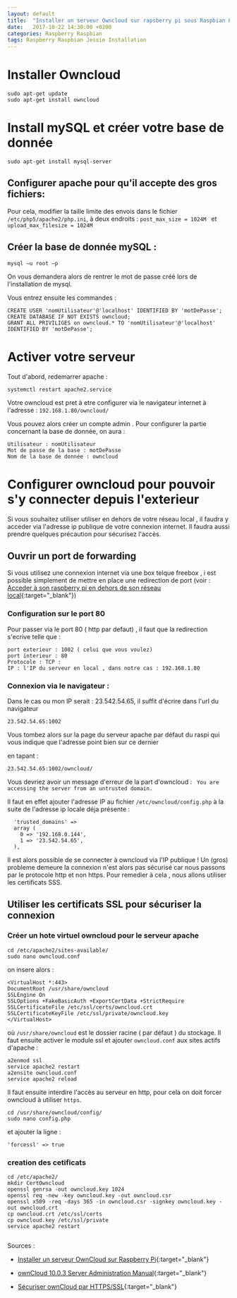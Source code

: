 ```yaml
---
layout: default
title:  "Installer un serveur Owncloud sur rapsberry pi sous Raspbian 8"
date:   2017-10-22 14:30:00 +0200
categories: Raspberry Raspbian
tags: Raspberry Raspbian Jessie Installation 
---
```



# Installer Owncloud

```SHELL
sudo apt-get update
sudo apt-get install owncloud
```
# Install mySQL et créer votre base de donnée

```SHELL
sudo apt-get install mysql-server
```

## Configurer apache pour qu'il accepte des gros fichiers:
Pour cela, modifier la taille limite des envois dans le fichier `/etc/php5/apache2/php.ini`, à deux endroits :
`post_max_size = 1024M ` et `upload_max_filesize = 1024M`

## Créer la base de donnée mySQL :


```
mysql –u root –p
```
On vous demandera alors de rentrer le mot de passe créé lors de l'installation de mysql.


Vous entrez ensuite  les commandes : 

```
CREATE USER 'nomUtilisateur'@'localhost' IDENTIFIED BY 'motDePasse';
CREATE DATABASE IF NOT EXISTS owncloud;
GRANT ALL PRIVILIGES on owncloud.* TO 'nomUtilisateur'@'localhost' IDENTIFIED BY 'motDePasse';
```


# Activer votre serveur
Tout d'abord, redemarrer apache :
```
systemctl restart apache2.service
```

Votre owncloud est pret à etre configurer via le navigateur internet à l'adresse : `192.168.1.80/owncloud/`

Vous pouvez alors créer un compte admin .
Pour configurer la partie concernant la base de donnée, on aura : 

```
Utilisateur : nomUtilisateur
Mot de passe de la base : motDePasse
Nom de la base de donnée : owncloud
```


# Configurer owncloud pour pouvoir s'y connecter depuis l'exterieur

Si vous souhaitez utiliser utiliser en dehors de votre réseau local , il faudra y acceder via l'adresse ip publique de votre connexion internet. Il faudra aussi prendre quelques précaution pour sécurisez l'accès.


## Ouvrir un port de forwarding

Si vous utilisez une connexion internet via une box telque freebox , i est possible simplement de mettre en place une redirection de port (voir  : [Acceder à son raspberry pi en dehors de son réseau local](https://memofil.github.io/raspberry/linux/terminal/2017/05/15/AccederAsonRaspberryDepuisInternet-via-ssh.html){:target="_blank"})

### Configuration sur le port 80

Pour passer via le port 80 ( http par defaut) , il faut que la redirection s'ecrive telle que :
```
port exterieur : 1002 ( celui que vous voulez)
port interieur : 80
Protocole : TCP :
IP : l'IP du serveur en local , dans notre cas : 192.168.1.80
```


### Connexion via le navigateur : 

Dans le cas ou mon IP serait : 23.542.54.65, il suffit d'écrire dans l'url du navigateur
```
23.542.54.65:1002
```

Vous tombez alors sur la page du serveur apache par défaut du raspi  qui vous  indique que l'adresse point bien sur ce dernier

en tapant : 

```
23.542.54.65:1002/owncloud/
```
Vous devriez avoir un message d'erreur de la part d'owncloud : ` You are accessing the server from an untrusted domain.`

Il faut en effet ajouter l'adresse IP au fichier `/etc/owncloud/config.php` à la suite de l'adresse ip locale déja présente : 


```
  'trusted_domains' => 
  array (
    0 => '192.168.0.144',
    1 => '23.542.54.65',
  ),

```


Il est alors possible de se connecter à owncloud via l'IP publique ! Un (gros) probleme demeure la connexion n'est alors pas sécurisé car nous passons par le protocole http et non https. Pour remedier à cela , nous allons utiliser les certificats SSS.

## Utiliser les certificats SSL pour sécuriser la connexion

### Créer un hote virtuel owncloud pour le serveur apache

```
cd /etc/apache2/sites-available/
sudo nano owncloud.conf

```

on insere alors :

```
<VirtualHost *:443>
DocumentRoot /usr/share/owncloud
SSLEngine On
SSLOptions +FakeBasicAuth +ExportCertData +StrictRequire
SSLCertificateFile /etc/ssl/certs/owncloud.crt
SSLCertificateKeyFile /etc/ssl/private/owncloud.key
</VirtualHost>

```

où `/usr/share/owncloud` est le dossier racine ( par défaut ) du stockage.
Il faut ensuite activer le module ssl et ajouter `owncloud.conf` aux sites actifs d'apache :

```
a2enmod ssl
service apache2 restart
a2ensite owncloud.conf
service apache2 reload
```


Il faut ensuite interdire l'accès au serveur en http, pour cela on doit forcer owncloud à utiliser `https`.
```
cd /usr/share/owncloud/config/
sudo nano config.php
```

et  ajouter la ligne :

```
'forcessl' => true
```


### creation des cetificats 

```
cd /etc/apache2/ 
mkdir CertOwncloud
openssl genrsa -out owncloud.key 1024
openssl req -new -key owncloud.key -out owncloud.csr
openssl x509 -req -days 365 -in owncloud.csr -signkey owncloud.key -out owncloud.crt
cp owncloud.crt /etc/ssl/certs
cp owncloud.key /etc/ssl/private
service apache2 restart


```
Sources :

* [Installer un serveur OwnCloud sur Raspberry Pi](http://www.raspberrypi-france.fr/serveur-owncloud-raspberry-pi/){:target="_blank"}

* [ownCloud 10.0.3 Server Administration Manual](https://doc.owncloud.org/server/latest/admin_manual/configuration/database/linux_database_configuration.html#db-binlog-label){:target="_blank"}

* [Sécuriser ownCloud par HTTPS/SSL](https://www.it-connect.fr/securiser-owncloud-par-httpsssl/){:target="_blank"}

